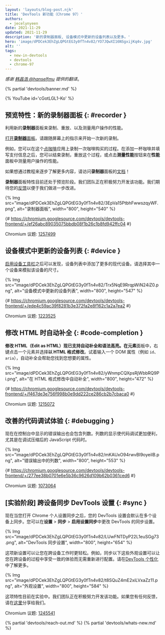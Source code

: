 ```yaml
---
layout: 'layouts/blog-post.njk'
title: 'DevTools 新功能（Chrome 97）'
authors:
  - jecelynyeen
date: 2021-11-29
updated: 2021-11-29
description: '新的录制器面板, 设备模式中更新的设备列表以及更多。'
hero: 'image/dPDCek3EhZgLQPGtEG3y0fTn4v82/YO7JQwXI16NSgxijKq4v.jpg'
alt: ''
tags:
  - new-in-devtools
  - devtools
  - chrome-97
---
```


<!-- start: translation instructions -->
<!-- 1. Remove the "draft: true" tag above when submitting PR -->
<!-- 2. Provide translations under each of the English commented original content, do not delete English comment -->
<!-- 3. Translate the "description" tag above -->
<!-- 4. Translate all the <img> alt text -->
<!-- 5. Update the whats-new.md file -->
<!-- end: translation instructions -->

_感谢 [韩昌浩 @hanselfmu](https://github.com/hanselfmu) 提供的翻译_。

{% partial 'devtools/banner.md' %}

{% YouTube id='cGotLGL1-Ko' %}

<!-- ## Preview feature: New Recorder panel {: #recorder } -->

## 预览特性：新的**录制器**面板 {: #recorder }

<!-- Use the new **Recorder** panel to record, replay and measure user flows.  -->

利用新的**录制器**面板来录制、重放、以及测量用户操作的性能。

<!-- [Open the **Recorder** panel](/docs/devtools/recorder/#open). Follow the instructions on screen to start a new recording.  -->

[打开**录制器**面板](/docs/devtools/recorder/#open)。请跟随屏幕上的指示来开始一次新的录制。

<!-- For example, you can record the coffee checkout process with this [coffee ordering demo](https://coffee-cart.netlify.app/) application. After adding a coffee and filling out payment details, you can end the recording, replay the process or click on the **Measure performance** button to measure the user flow in the **Performance** panel. -->

例如，您可以在这个[点咖啡](https://coffee-cart.netlify.app/)应用上录制一次咖啡购买的过程。在添加一杯咖啡并填写支付信息之后，您可以结束录制，重放这个过程，或点击**测量性能**按钮来在**性能**面板中测量用户操作的性能。

<!-- Go to the **Recorder** panel [documentation](/docs/devtools/recorder/) to learn more with the step-by-step tutorial! -->

如果想通过教程来逐步了解更多内容，请访问**录制器**面板的[文档](/docs/devtools/recorder/)！

<!-- The **Recorder** panel is a preview feature. Our team is still actively working on it and we are looking for your [feedback](https://goo.gle/recorder-feedback) for further enhancements. -->

**录制器**面板特性目前还处于预览阶段。我们团队正在积极努力开发该功能。我们期待您的[反馈](https://goo.gle/recorder-feedback)以便于我们做进一步改进。

{% Img src="image/dPDCek3EhZgLQPGtEG3y0fTn4v82/3EpVa15PtbhFwwszqyWF.png", alt="录制器面板", width="800", height="540" %}

{# https://chromium.googlesource.com/devtools/devtools-frontend/+/ef26abc89035075bbdb08f1b26c1b8fd942ffc04 #}

Chromium 议题: [1257499](https://crbug.com/1257499)

<!-- ## Refresh device list in Device Mode {: #device } -->

## 设备模式中更新的设备列表 {: #device }

<!-- [Enabling the Device Toolbar](/docs/devtools/device-mode#viewport), more modern devices are now added in the device list. Select a device to simulate its dimensions. -->

[启用设备工具栏](/docs/devtools/device-mode#viewport)之后可以发现，设备列表中添加了更多的现代设备。请选择其中一个设备来模拟该设备的尺寸。

{% Img src="image/dPDCek3EhZgLQPGtEG3y0fTn4v82/Trx5NqE9RrqpWiN24iZ0.png", alt="设备模式中更新的设备列表", width="800", height="547" %}

{# https://chromium.googlesource.com/devtools/devtools-frontend/+/ede4c59ac39f8281b3e372fa2e8f162c1a2a7ea2 #}

Chromium 议题: [1223525](https://crbug.com/1223525)

<!-- ## Autocomplete with Edit as HTML {: #code-completion } -->

## 修改 HTML 时自动补全 {: #code-completion }

<!-- The **Edit as HTML** UI now supports autocomplete and syntax highlights. In the **Elements** panel, right click on an element, and select  **Edit as HTML**. Try typing a DOM property (e.g. `id`, `aria`), the autocomplete should help you find the property name you're looking for. -->

**修改 HTML（Edit as HTML）**现已支持自动补全和语法高亮。在**元素**面板中，右键点击一个元素并选择**以 HTML 格式修改**。试着输入一个 DOM 属性（例如 `id`、`aria`），自动补全会帮助您找到您想要的属性。

{% Img src="image/dPDCek3EhZgLQPGtEG3y0fTn4v82/yWnmpCQXpsRjWbbRQ9Pi.png", alt="在 HTML 格式修改中自动补全", width="800", height="472" %}

{# https://chromium.googlesource.com/devtools/devtools-frontend/+/f467de3e756f998b0e9dd222ce286cb2b7cbaca0 #}

Chromium 议题: [1215072](https://crbug.com/1215072)

<!-- ## Improved code debugging experience {: #debugging } -->

## 改善的代码调试体验 {: #debugging }

<!-- Column numbers are now included in the output error in the Console. Having easy access to the column number is essential for debugging especially with minified JavaScript. -->

现在在控制台中显示的错误输出也会包含列数。列数的显示使代码调试更加便利，尤其是在调试压缩后的 JavaScript 代码时。

{% Img src="image/dPDCek3EhZgLQPGtEG3y0fTn4v82/mKAUxO94rwvBI9oyeiIB.png", alt="错误输出中的列数", width="800", height="553" %}

{# https://chromium.googlesource.com/devtools/devtools-frontend/+/277ee38b0701e6e5b36c9626d109b62b0361ced6 #}

Chromium 议题: [1073064](https://crbug.com/1073064)

<!-- ## [Experimental] Syncing DevTools settings across devices {: #sync } -->

## [实验阶段] 跨设备同步 DevTools 设置 {: #sync }

<!-- Your DevTools settings are now synced across devices by default when you turn on Chrome profile sync. You can change the DevTools sync settings via **Settings** > **Sync** > **Enable settings sync**.  -->

现在当您打开 Chrome 个人设置同步之后，您的 DevTools 设置会默认在多个设备上同步。您可以在**设置** > **同步** > **启用设置同步**中更改 DevTools 的同步设置。

{% Img src="image/dPDCek3EhZgLQPGtEG3y0fTn4v82/LUwFNTDyP22L1euSGg73.png", alt="DevTools 同步设置", width="800", height="654" %}

<!-- This new setting makes it easier for you to work across devices. For example, the following appearance settings are synced so you have a consistent experience across devices and don’t need to re-define the same settings again. Learn more about the sync feature in [DevTools customization](/docs/devtools/customize/). -->

这项新设置可以让您在跨设备工作时更轻松。例如，同步以下这些外观设置可以让您在跨设备的过程中享受一致的体验而无需重新进行配置。请在[DevTools 个性化](/docs/devtools/customize/)中了解更多。

{% Img src="image/dPDCek3EhZgLQPGtEG3y0fTn4v82/t8SQuZ4mE2xiLVxaZz11.png", alt="外观设置", width="800", height="584" %}

<!-- This feature is experimental at the moment, the team is still actively working on it. If you have any feedback, please share with us [here](https://crbug.com/1245541). -->

这项特性目前在实验中。我们团队正在积极努力开发该功能。如果您有任何反馈，请在[这里](https://crbug.com/1245541)分享给我们。

Chromium 议题: [1245541](https://crbug.com/1245541)

{% partial 'devtools/reach-out.md' %}
{% partial 'devtools/whats-new.md' %}

